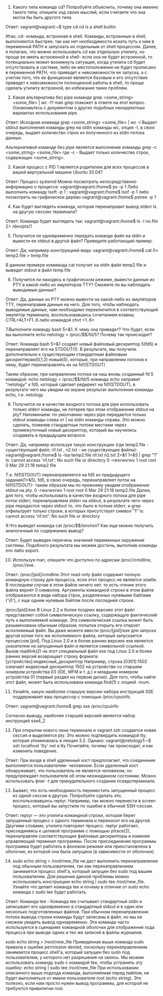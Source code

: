 1. Какого типа команда cd? Попробуйте объяснить, почему она именно такого типа; опишите ход своих мыслей, если считаете что она могла бы быть другого типа.

Ответ:
vagrant@vagrant:~$ type cd
cd is a shell builtin

Итак, cd- команда, встроеная в shell. 
Команды, встроенные в shell, выполняются быстрее, так как нет необходимости искать путь к ним в переменной PATH и запускать их отдельным от shell процессом.
Далее, я полагаю, что можно использовать cd как отдельную утилиту, но проще ее иметь встроенной в shell- если она не будет встроенной,
то потенциально может возникнуть ситуация, когда утилита cd будет отсутствовать в системе, либо ее местоположение не будет прописано в переменной PATH,
что приведет к невозможности ее запуска, а с учетом того, что ее функционал является базовым и его отсутствие приведет к невозможности полноценной работы в
shell, то проще сделать утилиту встроеной, во избежание таких проблем.


2. Какая альтернатива без pipe команде grep <some_string> <some_file> | wc -l? man grep поможет в ответе на этот вопрос. 
Ознакомьтесь с документом о других подобных некорректных вариантах использования pipe.

Ответ:
Исходная команда
grep <some_string> <some_file> | wc -l
Выдает stdout выполнения команды grep на stdin команды wc, опция -l, в свою очередь, выдает количество строк из полученного из stdin потока данных.

Альтернативой команде без pipe является выполнение команды 
grep -c <some_string> <some_file>
где -с - Выдает только количество строк, содержащих <some_string>.

3. Какой процесс с PID 1 является родителем для всех процессов в вашей виртуальной машине Ubuntu 20.04?

Ответ:
Процесс systemd
Можно посмотреть непосредственно информацию о процессе:
vagrant@vagrant:/home$ ps -p 1
Либо выполнить команду lsoft -p 1 :
vagrant@vagrant:/home$ lsof -p 1
либо посмотреть на графическое дерево 
vagrant@vagrant:/home$ pstree -p 1


4. Как будет выглядеть команда, которая перенаправит вывод stderr ls на другую сессию терминала?

Ответ:
Команда будет выглядеть так:
vagrant@vagrant:/home$ ls -l no.file 2> /dev/pts/1

5. Получится ли одновременно передать команде файл на stdin и вывести ее stdout в другой файл? Приведите работающий пример.

Ответ:
Да, например конструкцией вида:
vagrant@vagrant:/home$ cat 0< temp2.file > temp.file

В данном примере комманда cat получит на stdin файл temp2.file и выведет stdout в файл temp.file

6. Получится ли находясь в графическом режиме, вывести данные из PTY в какой-либо из эмуляторов TTY? Сможете ли вы наблюдать выводимые данные?

Ответ:
Да, данные из PTY можно вывести на какой-либо из эмуляторов TTY, перенаправив данные на него. 
Для того, чтобы наблюдать выводимые данные, нам необходимо переключится в соответствующий эмулятор терминала, воспользовавшись сочетанием клавиш CTRL+ALT+F1..6 либо командой chvt <1..6>

7.Выполните команду bash 5>&1. К чему она приведет? Что будет, если вы выполните echo netology > /proc/$$/fd/5? Почему так происходит?

Ответ:
Команда bash 5>&1 создает новый файловый дескриптор 5(fd5) и перенаправляет его на STDOUT(1).
В результате, мы получили дополнительно к существующим стандартным файловым дискриптерам(0,1,2) новый(5), который, при направлении потоков к нему, будет перенаправлять их на fd1(STDOUT) 

Таким образом, при направлении потока на наш вновь созданный fd 5 командой:
echo netology > /proc/$$/fd/5
команда echo направит "netology" к fd5, который сделает редирект на fd1(STDOUT), в результате чего мы увидим на экране результат выполнения команды echo, т.е. netology 

8. Получится ли в качестве входного потока для pipe использовать только stderr команды, не потеряв при этом отображение stdout на pty? 
Напоминаем: по умолчанию через pipe передается только stdout команды слева от | на stdin команды справа. 
Это можно сделать, поменяв стандартные потоки местами через промежуточный новый дескриптор, который вы научились создавать в предыдущем вопросе.

Ответ: Да, например используя такую конструкцию (где temp2.file - существующий файл; n1.txt , n2.txt - не существующие файлы):
vagrant@vagrant:/home$ ls -lsa temp2.file n1.txt n2.txt 2>&1 1>&5 | grep "1"
ls: cannot access 'n1.txt': No such file or directory
0 -rwxrwxrwx 1 root root 0 Mar 29 21:18 temp2.file

Т.е. fd1(STDOUT) перенаправляется на fd5 из предыдущего задания(1>&5), fd5, в свою очередь, перенаправляет поток на fd1(STDOUT)- таким образом мы по прежнему увидим отображение stdout на pty.
0 -rwxrwxrwx 1 root root 0 Mar 29 21:18 temp2.file
Далее, для того, чтобы использовать в качестве входного потока для pipe поток stderr, перенаправляем stderr на stdout, в результате чего через pipe передастся через stdout то, что было в потоке stderr,
и grep отфильтрует только строки, в которых присутствует символ "1"
ls: cannot access 'n1.txt': No such file or directory


9.Что выведет команда cat /proc/$$/environ? Как еще можно получить аналогичный по содержанию вывод?  

Ответ:
Будет выведен перечень значений переменных окружения системы.
Подобного результата мы можем достичь, выполнив команды env либо export.

10. Используя man, опишите что доступно по адресам /proc/<PID>/cmdline, /proc/<PID>/exe.


Ответ:
/proc/[pid]/cmdline
Этот read-only файл содержит полную командную строку для процесса, если этот процесс не является зомби. В последнем случае в этом файле ничего нет: то есть чтение этого файла вернет 0 символов. 
Аргументы командной строки в этом файле отображаются в виде набора строк, разделенных нулевыми байтами ('\0'), с еще одним нулевым байтом после последней строки.
             
/proc/[pid]/exe
В Linux 2.2 и более поздних версиях этот файл представляет собой символическую ссылку, содержащую фактический путь к выполняемой команде. 
Эта символическая ссылка может быть разыменована обычным образом; попытка открыть его откроет исполняемый файл. Вы даже можете ввести /proc/[pid]/exe для запуска другой копии того же исполняемого файла, 
который запускается процессом [pid]. 
Под Linux 2.0 и в более ранних версиях exe является указателем на запущенный файл и является символьной ссылкой. Вызов readlink(2) на этот специальный файл exe под Linux 2.0 и более ранних версий возвращает строку формата:
[устройство]:индексный_дескриптор
Например, строка [0301]:1502 означает индексный дескриптор 1502 на устройстве со старшим номером устройства 03 (IDE, MFM и т. д.) и младшим номером устройства 01 (первый раздел на первом диске).
Для того, чтобы найти этот файл, может быть использована команда find(1) с опцией -inum.


11. Узнайте, какую наиболее старшую версию набора инструкций SSE поддерживает ваш процессор с помощью /proc/cpuinfo.

Ответ:
vagrant@vagrant:/home$ grep sse /proc/cpuinfo

Согласно выводу, наиболее старшей версией является набор инструкций sse4_2

12. При открытии нового окна терминала и vagrant ssh создается новая сессия и выделяется pty. Это можно подтвердить командой tty, которая упоминалась в лекции 3.2. Однако:
vagrant@netology1:~$ ssh localhost 'tty'
not a tty
Почитайте, почему так происходит, и как изменить поведение.

Ответ:
При входе в shell удаленный хост предполагает, что соединение выполняется пользователем- человеком. Если удаленный хост обнаруживает, 
что пользователь не является человеком, он предупреждает пользователя об этом неожиданном состоянии. 
Можно использовать флаг -t для принудительного создания псевдотерминала.


13. Бывает, что есть необходимость переместить запущенный процесс из одной сессии в другую. Попробуйте сделать это, воспользовавшись reptyr. 
Например, так можно перенести в screen процесс, который вы запустили по ошибке в обычной SSH-сессии.


Ответ:
reptyr — это утилита командной строки, которая берет запущенный процесс с одного терминала и переносит его на другой. Другими словами, утилита повторяет процесс.
reptyr работает, присоединяясь к целевой программе с помощью ptrace(2), перенаправляя соответствующие файловые дескрипторы и изменяя управляющий терминал программы.
После присоединения программы программа будет работать в фоновом режиме или приостановлена в оболочке, из которой она была запущена (в зависимости от оболочки).


14. sudo echo string > /root/new_file не даст выполнить перенаправление под обычным пользователем, так как перенаправлением занимается процесс shell'а, который запущен без sudo под вашим пользователем. 
Для решения данной проблемы можно использовать конструкцию echo string | sudo tee /root/new_file. Узнайте что делает команда tee и почему в отличие от sudo echo команда с sudo tee будет работать.


Ответ:
Команда tee - Команда tee считывает стандартный stdin и записывает его одновременно в стандартный stdout и в один или несколько подготовленных файлов. 
При обычном перенаправлении потока вывода строки команды будут записаны в файл, но мы не сможем увидеть вывод одновременно. 
Эта команда часто используется в сценариях командной оболочки для отображения хода процесса при выводе одних и тех же записей в файлы журналов. 

sudo echo string > /root/new_file
Приведенная выше команда sudo привела к ошибке permission denied, поскольку перенаправлением занимается процесс shell'а, который запущен без sudo под пользователем, у которого нет разрешения на запись.
Мы можем использовать команду sudo с командой tee, чтобы устранить эту ошибку:
echo string | sudo tee /root/new_file
При использовании описанного выше подхода команда, выполняемая перед пайпом, не будет выполняться от имени пользователя root (echo string).
Это полезно, если нам просто нужен вывод программы, для которой не требуются привилегии root.









 



 


